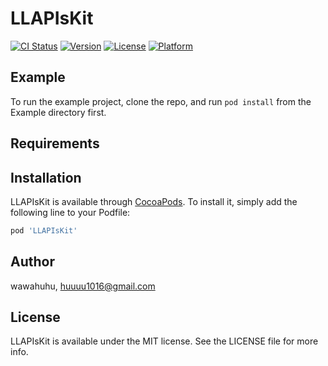 # LLAPIsKit

[![CI Status](https://img.shields.io/travis/wawahuhu/LLAPIsKit.svg?style=flat)](https://travis-ci.org/wawahuhu/LLAPIsKit)
[![Version](https://img.shields.io/cocoapods/v/LLAPIsKit.svg?style=flat)](https://cocoapods.org/pods/LLAPIsKit)
[![License](https://img.shields.io/cocoapods/l/LLAPIsKit.svg?style=flat)](https://cocoapods.org/pods/LLAPIsKit)
[![Platform](https://img.shields.io/cocoapods/p/LLAPIsKit.svg?style=flat)](https://cocoapods.org/pods/LLAPIsKit)

## Example

To run the example project, clone the repo, and run `pod install` from the Example directory first.

## Requirements

## Installation

LLAPIsKit is available through [CocoaPods](https://cocoapods.org). To install
it, simply add the following line to your Podfile:

```ruby
pod 'LLAPIsKit'
```

## Author

wawahuhu, huuuu1016@gmail.com

## License

LLAPIsKit is available under the MIT license. See the LICENSE file for more info.
